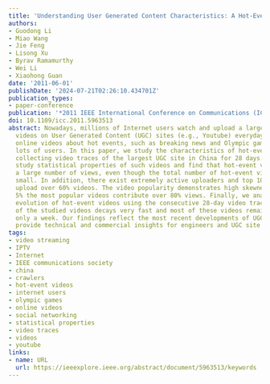 ```yaml
---
title: 'Understanding User Generated Content Characteristics: A Hot-Event Perspective'
authors:
- Guodong Li
- Miao Wang
- Jie Feng
- Lisong Xu
- Byrav Ramamurthy
- Wei Li
- Xiaohong Guan
date: '2011-06-01'
publishDate: '2024-07-21T02:26:10.434701Z'
publication_types:
- paper-conference
publication: '*2011 IEEE International Conference on Communications (ICC)*'
doi: 10.1109/icc.2011.5963513
abstract: Nowadays, millions of Internet users watch and upload a large number of
  videos on User Generated Content (UGC) sites (e.g., Youtube) everyday. Moreover,
  online videos about hot events, such as breaking news and Olympic games, attract
  lots of users. In this paper, we study the characteristics of hot-event videos by
  collecting video traces of the largest UGC site in China for 28 days. We first empirically
  study statistical properties of such videos and find that hot-event videos contribute
  a large number of views, even though the total number of hot-event videos is relatively
  small. In addition, there exist extremely active uploaders and top 10% active uploaders
  upload over 60% videos. The video popularity demonstrates high skewness, where top
  5% the most popular videos contribute over 80% views. Finally, we analyze the popularity
  evolution of hot-event videos using the consecutive 28-day video traces. The popularity
  of the studied videos decays very fast and most of these videos remain popular for
  only a week. Our findings reflect the most recent developments of UGC sites, which
  provide technical and commercial insights for engineers and UGC site owners.
tags:
- video streaming
- IPTV
- Internet
- IEEE communications society
- china
- crawlers
- hot-event videos
- internet users
- olympic games
- online videos
- social networking
- statistical properties
- video traces
- videos
- youtube
links:
- name: URL
  url: https://ieeexplore.ieee.org/abstract/document/5963513/keywords
---
```

